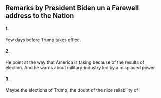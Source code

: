## Remarks by President Biden un a Farewell address to the Nation
#### 1.
Few days before Trump takes office. 

#### 2.
He point at the way that America is taking because of the results of election. And he warns about military-industry led by a misplaced power. 

#### 3.
Maybe the elections of Trump, the doubt of the nice reliability of 
